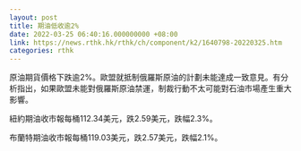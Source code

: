 ```yaml
---
layout: post
title: 期油低收逾2%
date: 2022-03-25 06:40:16.000000000 +08:00
link: https://news.rthk.hk/rthk/ch/component/k2/1640798-20220325.htm
categories: rthk
---
```


原油期貨價格下跌逾2%。歐盟就抵制俄羅斯原油的計劃未能達成一致意見。有分析指出，如果歐盟未能對俄羅斯原油禁運，制裁行動不太可能對石油市場產生重大影響。

紐約期油收市報每桶112.34美元，跌2.59美元，跌幅2.3%。

布蘭特期油收市報每桶119.03美元，跌2.57美元，跌幅2.1%。
